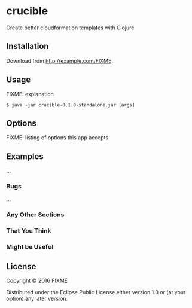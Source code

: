 # crucible

Create better cloudformation templates with Clojure

## Installation

Download from http://example.com/FIXME.

## Usage

FIXME: explanation

    $ java -jar crucible-0.1.0-standalone.jar [args]

## Options

FIXME: listing of options this app accepts.

## Examples

...

### Bugs

...

### Any Other Sections
### That You Think
### Might be Useful

## License

Copyright © 2016 FIXME

Distributed under the Eclipse Public License either version 1.0 or (at
your option) any later version.

